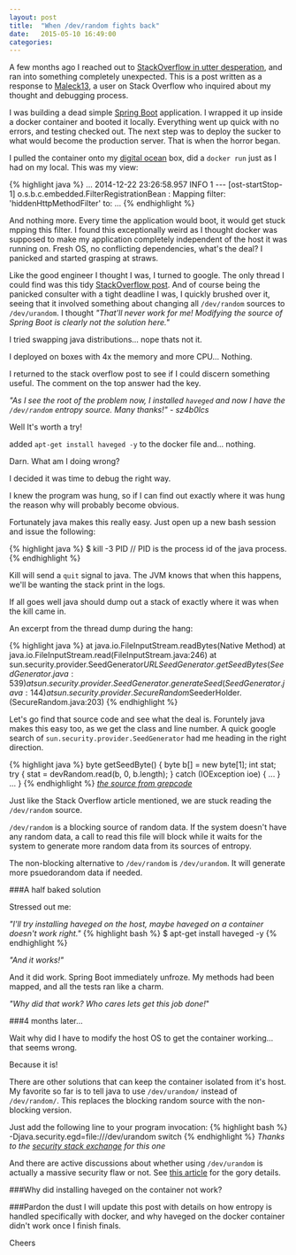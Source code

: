 ```yaml
---
layout: post
title:  "When /dev/random fights back"
date:   2015-05-10 16:49:00
categories: 
---
```

A few months ago I reached out to [StackOverflow in utter desperation][SO-ref2], and ran into something completely unexpected. This is a post written as a response to [Maleck13][Maleck-ref], a user on Stack Overflow who inquired about my thought and debugging process.

I was building a dead simple [Spring Boot][spring-boot-ref] application. I wrapped it up inside a docker container and booted it locally. Everything went up quick with no errors, and testing checked out. The next step was to deploy the sucker to what would become the production server. That is when the horror began.

I pulled the container onto my [digital ocean][DO-ref] box, did a `docker run` just as I had on my local. This was my view:

{% highlight java %}
...
2014-12-22 23:26:58.957  INFO 1 --- [ost-startStop-1] o.s.b.c.embedded.FilterRegistrationBean  : Mapping filter: 'hiddenHttpMethodFilter' to: ...
{% endhighlight %}

And nothing more. Every time the application would boot, it would get stuck mpping this filter. I found this exceptionally weird as I thought docker was supposed to make my application completely independent of the host it was running on. Fresh OS, no conflicting dependencies, what's the deal? I panicked and started grasping at straws.

Like the good engineer I thought I was, I turned to google. The only thread I could find was this tidy [StackOverflow post][SO-ref1]. And of course being the panicked consulter with a tight deadline I was, I quickly brushed over it, seeing that it involved something about changing all `/dev/random` sources to `/dev/urandom`. I thought *"That'll never work for me! Modifying the source of Spring Boot is clearly not the solution here."* 

I tried swapping java distributions... nope thats not it.

I deployed on boxes with 4x the memory and more CPU... Nothing.

I returned to the stack overflow post to see if I could discern something useful. The comment on the top answer had the key.

*"As I see the root of the problem now, I installed `haveged` and now I have the `/dev/random` entropy source. Many thanks!" - sz4b0lcs*

Well It's worth a try!

added `apt-get install haveged -y` to the docker file and... nothing.

Darn. What am I doing wrong?

I decided it was time to debug the right way.

I knew the program was hung, so if I can find out exactly where it was hung the reason why will probably become obvious.

Fortunately java makes this really easy. Just open up a new bash session and issue the following:

{% highlight java %}
$ kill -3 PID   // PID is the process id of the java process.
{% endhighlight %}

Kill will send a `quit` signal to java. The JVM knows that when this happens, we'll be wanting the stack print in the logs.

If all goes well java should dump out a stack of exactly where it was when the kill came in.

An excerpt from the thread dump during the hang:

{% highlight java %}
at java.io.FileInputStream.readBytes(Native Method)
    at java.io.FileInputStream.read(FileInputStream.java:246)
    at sun.security.provider.SeedGenerator$URLSeedGenerator.getSeedBytes(SeedGenerator.java:539)
    at sun.security.provider.SeedGenerator.generateSeed(SeedGenerator.java:144)
    at sun.security.provider.SecureRandom$SeederHolder.<clinit>(SecureRandom.java:203)
{% endhighlight %}

Let's go find that source code and see what the deal is. Foruntely java makes this easy too, as we get the class and line number. A quick google search of `sun.security.provider.SeedGenerator` had me heading in the right direction.

{% highlight java %}
byte getSeedByte() {
    byte b[] = new byte[1];
    int stat;
     try {
        stat = devRandom.read(b, 0, b.length);
     } catch (IOException ioe) { ... }
     ...
}
{% endhighlight %}
 *[the source from grepcode][grepcode]*

Just like the Stack Overflow article mentioned, we are stuck reading the `/dev/random` source.

`/dev/random` is a blocking source of random data. If the system doesn't have any random data, a call to read this file will block while it waits for the system to generate more random data from its sources of entropy.

The non-blocking alternative to `/dev/random` is `/dev/urandom`. It will generate more psuedorandom data if needed.

###A half baked solution

Stressed out me: 

*"I'll try installing haveged on the host, maybe haveged on a container doesn't work right."*
{% highlight bash %}
$ apt-get install haveged -y
{% endhighlight %}

*"And it works!"*

And it did work. Spring Boot immediately unfroze. My methods had been mapped, and all the tests ran like a charm.

*"Why did that work? Who cares lets get this job done!*"

###4 months later...

Wait why did I have to modify the host OS to get the container working... that seems wrong.

Because it is!

There are other solutions that can keep the container isolated from it's host. My favorite so far is to tell java to use `/dev/urandom/` instead of `/dev/random/`. This replaces the blocking random source with the non-blocking version.

Just add the following line to your program invocation:
{% highlight bash %}
-Djava.security.egd=file:///dev/urandom switch
{% endhighlight %}
 *Thanks to the [security stack exchange][sec-article] for this one*

And there are active discussions about whether using `/dev/urandom` is actually a massive security flaw or not. See [this article][random-article] for the gory details.

###Why did installing haveged on the container not work?

###Pardon the dust
I will update this post with details on how entropy is handled specifically with docker, and why haveged on the docker container didn't work once I finish finals.

Cheers

[spring-boot-ref]: http://projects.spring.io/spring-boot/
[SO-ref1]: http://stackoverflow.com/questions/25660899/spring-boot-actuator-application-wont-start-on-ubuntu-vps
[random-article]: http://www.2uo.de/myths-about-urandom/
[sec-article]: http://security.stackexchange.com/questions/14386/what-do-i-need-to-configure-to-make-sure-my-software-uses-dev-urandom/14387#14387
[SO-ref2]: http://stackoverflow.com/questions/27612209/spring-boot-application-wont-boot-at-startup-inside-docker
[DO-ref]: https://www.digitalocean.com/
[grepcode]: http://grepcode.com/file/repository.grepcode.com/java/root/jdk/openjdk/6-b14/sun/security/provider/SeedGenerator.java#SeedGenerator.URLSeedGenerator.%3Cinit%3E%28%29
[Maleck-ref]: http://stackoverflow.com/users/425810/maleck13 
